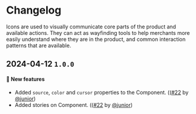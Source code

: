 # Changelog

Icons are used to visually communicate core parts of the product and available actions. They can act as wayfinding tools to help merchants more easily understand where they are in the product, and common interaction patterns that are available.

## 2024-04-12 `1.0.0`

#### 🎉 New features

- Added `source`, `color` and `cursor` properties to the Component. (([#22](https://git.rarolabs.com.br/frontend/rarui/-/merge_requests/22) by [@junior](https://git.rarolabs.com.br/junior))
- Added stories on Component. (([#22](https://git.rarolabs.com.br/frontend/rarui/-/merge_requests/22) by [@junior](https://git.rarolabs.com.br/junior))

<!-- #### 🛠 Breaking changes -->

<!-- #### 📚 3rd party library updates -->

<!-- #### 🎉 New features -->

<!-- #### 🐛 Bug fixes -->

<!-- #### 💡 Others -->
